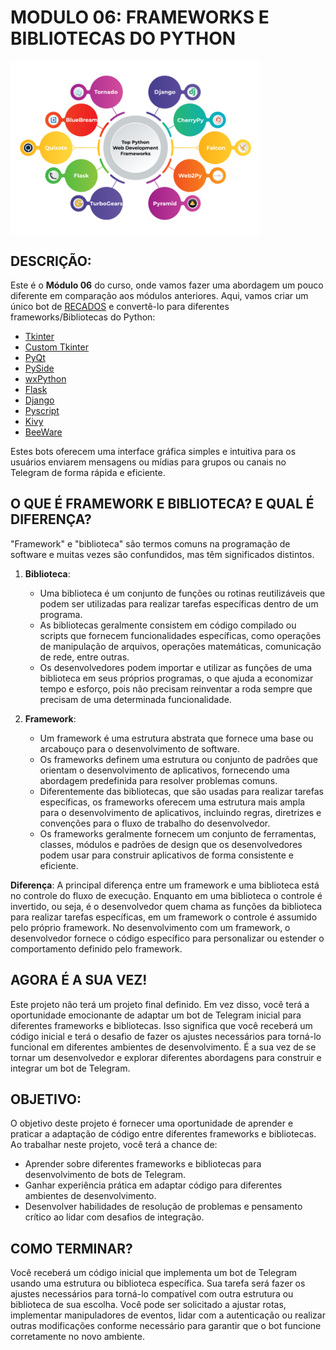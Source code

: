 # MODULO 06: FRAMEWORKS E BIBLIOTECAS DO PYTHON

<img src="FOTO.png" align="center" width="400"> <br>

## DESCRIÇÃO:
Este é o **Módulo 06** do curso, onde vamos fazer uma abordagem um pouco diferente em comparação aos módulos anteriores. Aqui, vamos criar um único bot de [RECADOS](https://github.com/VILHALVA/BOT-DE-RECADOS) e convertê-lo para diferentes frameworks/Bibliotecas do Python:

- [Tkinter](https://github.com/VILHALVA/CURSO-DE-TKINTER)
- [Custom Tkinter](https://github.com/VILHALVA/CURSO-DE-CUSTOMTKINTER)
- [PyQt](https://github.com/VILHALVA/CURSO-DE-PYQT)
- [PySide](https://github.com/VILHALVA/CURSO-DE-PYSIDE)
- [wxPython](https://github.com/VILHALVA/CURSO-DE-WXPYTHON)
- [Flask](https://github.com/VILHALVA/CURSO-DE-FLASK)
- [Django](https://github.com/VILHALVA/CURSO-DE-DJANGO)
- [Pyscript](https://github.com/VILHALVA/CURSO-DE-PYSCRIPT)
- [Kivy](https://github.com/VILHALVA/CURSO-DE-KIVY)
- [BeeWare](https://github.com/VILHALVA/CURSO-DE-BEEWARE)

Estes bots oferecem uma interface gráfica simples e intuitiva para os usuários enviarem mensagens ou mídias para grupos ou canais no Telegram de forma rápida e eficiente.

## O QUE É FRAMEWORK E BIBLIOTECA? E QUAL É DIFERENÇA?
"Framework" e "biblioteca" são termos comuns na programação de software e muitas vezes são confundidos, mas têm significados distintos.

1. **Biblioteca**:
   - Uma biblioteca é um conjunto de funções ou rotinas reutilizáveis que podem ser utilizadas para realizar tarefas específicas dentro de um programa.
   - As bibliotecas geralmente consistem em código compilado ou scripts que fornecem funcionalidades específicas, como operações de manipulação de arquivos, operações matemáticas, comunicação de rede, entre outras.
   - Os desenvolvedores podem importar e utilizar as funções de uma biblioteca em seus próprios programas, o que ajuda a economizar tempo e esforço, pois não precisam reinventar a roda sempre que precisam de uma determinada funcionalidade.

2. **Framework**:
   - Um framework é uma estrutura abstrata que fornece uma base ou arcabouço para o desenvolvimento de software.
   - Os frameworks definem uma estrutura ou conjunto de padrões que orientam o desenvolvimento de aplicativos, fornecendo uma abordagem predefinida para resolver problemas comuns.
   - Diferentemente das bibliotecas, que são usadas para realizar tarefas específicas, os frameworks oferecem uma estrutura mais ampla para o desenvolvimento de aplicativos, incluindo regras, diretrizes e convenções para o fluxo de trabalho do desenvolvedor.
   - Os frameworks geralmente fornecem um conjunto de ferramentas, classes, módulos e padrões de design que os desenvolvedores podem usar para construir aplicativos de forma consistente e eficiente.

**Diferença**:
A principal diferença entre um framework e uma biblioteca está no controle do fluxo de execução. Enquanto em uma biblioteca o controle é invertido, ou seja, é o desenvolvedor quem chama as funções da biblioteca para realizar tarefas específicas, em um framework o controle é assumido pelo próprio framework. No desenvolvimento com um framework, o desenvolvedor fornece o código específico para personalizar ou estender o comportamento definido pelo framework.

## AGORA É A SUA VEZ!
Este projeto não terá um projeto final definido. Em vez disso, você terá a oportunidade emocionante de adaptar um bot de Telegram inicial para diferentes frameworks e bibliotecas. Isso significa que você receberá um código inicial e terá o desafio de fazer os ajustes necessários para torná-lo funcional em diferentes ambientes de desenvolvimento. É a sua vez de se tornar um desenvolvedor e explorar diferentes abordagens para construir e integrar um bot de Telegram.

## OBJETIVO:
O objetivo deste projeto é fornecer uma oportunidade de aprender e praticar a adaptação de código entre diferentes frameworks e bibliotecas. Ao trabalhar neste projeto, você terá a chance de:

- Aprender sobre diferentes frameworks e bibliotecas para desenvolvimento de bots de Telegram.
- Ganhar experiência prática em adaptar código para diferentes ambientes de desenvolvimento.
- Desenvolver habilidades de resolução de problemas e pensamento crítico ao lidar com desafios de integração.

## COMO TERMINAR?
Você receberá um código inicial que implementa um bot de Telegram usando uma estrutura ou biblioteca específica. Sua tarefa será fazer os ajustes necessários para torná-lo compatível com outra estrutura ou biblioteca de sua escolha. Você pode ser solicitado a ajustar rotas, implementar manipuladores de eventos, lidar com a autenticação ou realizar outras modificações conforme necessário para garantir que o bot funcione corretamente no novo ambiente.